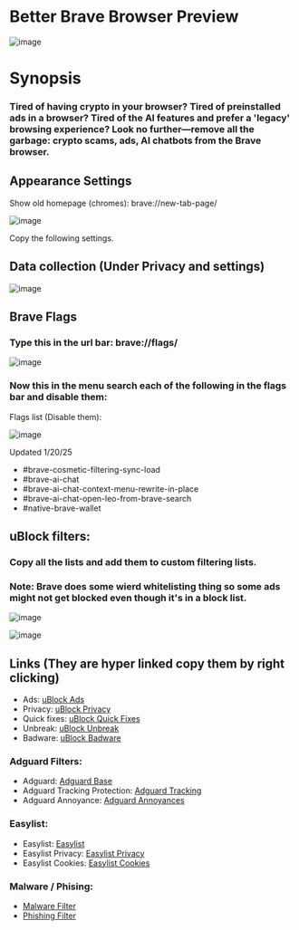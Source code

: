 # Better Brave Browser  Preview
![image](https://github.com/user-attachments/assets/f61dedeb-80f5-4742-bef1-6a69087b3a2d)


# Synopsis


### Tired of having crypto in your browser? Tired of preinstalled ads in a browser? Tired of the AI features and prefer a 'legacy' browsing experience? Look no further—remove all the garbage: crypto scams, ads, AI chatbots from the Brave browser.


## Appearance Settings

Show old homepage (chromes): brave://new-tab-page/

![image](https://github.com/user-attachments/assets/454036d3-a101-4d9a-aac1-bf9b917aa1af)

Copy the following settings.

## Data collection (Under Privacy and settings)

![image](https://github.com/user-attachments/assets/05f94aed-d9ae-4fef-b589-bd222f6103c0)


## Brave Flags
### Type this in the url bar: brave://flags/

![image](https://github.com/user-attachments/assets/15763528-b20b-4ba1-aa3e-5fd0e99c1106)

### Now this in the menu search each of the following in the flags bar and disable them:

Flags list (Disable them):

![image](https://github.com/user-attachments/assets/d39d10d2-5c3c-42c5-b6ac-90b4aafc3478)

Updated 1/20/25
- #brave-cosmetic-filtering-sync-load
- #brave-ai-chat
- #brave-ai-chat-context-menu-rewrite-in-place
- #brave-ai-chat-open-leo-from-brave-search
- #native-brave-wallet

## uBlock filters:

### Copy all the lists and add them to custom filtering lists.
### Note: Brave does some wierd whitelisting thing so some ads might not get blocked even though it's in a block list.

![image](https://github.com/user-attachments/assets/ad43d99c-c330-47e1-8593-54b6de5a2d29)


![image](https://github.com/user-attachments/assets/3810ed7f-811b-43c7-927d-d0503af18155)

## Links (They are hyper linked copy them by right clicking)
- Ads: [uBlock Ads](https://raw.githubusercontent.com/uBlockOrigin/uAssets/refs/heads/master/filters/filters.txt)  
- Privacy: [uBlock Privacy](https://raw.githubusercontent.com/uBlockOrigin/uAssets/refs/heads/master/filters/privacy.txt)  
- Quick fixes: [uBlock Quick Fixes](https://raw.githubusercontent.com/uBlockOrigin/uAssets/refs/heads/master/filters/quick-fixes.txt)  
- Unbreak: [uBlock Unbreak](https://raw.githubusercontent.com/uBlockOrigin/uAssets/refs/heads/master/filters/unbreak.txt)  
- Badware: [uBlock Badware](https://raw.githubusercontent.com/uBlockOrigin/uAssets/refs/heads/master/filters/badware.txt)  

### Adguard Filters:

- Adguard: [Adguard Base](https://raw.githubusercontent.com/AdguardTeam/FiltersRegistry/master/filters/filter_2_Base/filter.txt)  
- Adguard Tracking Protection: [Adguard Tracking](https://raw.githubusercontent.com/AdguardTeam/FiltersRegistry/master/filters/filter_3_Spyware/filter.txt)  
- Adguard Annoyance: [Adguard Annoyances](https://raw.githubusercontent.com/AdguardTeam/FiltersRegistry/master/filters/filter_14_Annoyances/filter.txt)  

### Easylist:

- Easylist: [Easylist](https://easylist.to/easylist/easylist.txt)  
- Easylist Privacy: [Easylist Privacy](https://easylist.to/easylist/easyprivacy.txt)  
- Easylist Cookies: [Easylist Cookies](https://secure.fanboy.co.nz/fanboy-cookiemonster.txt)  

### Malware / Phising:

- [Malware Filter](https://malware-filter.gitlab.io/malware-filter/urlhaus-filter.txt)  
- [Phishing Filter](https://malware-filter.gitlab.io/malware-filter/phishing-filter.txt)




